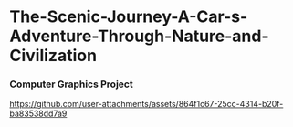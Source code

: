 # The-Scenic-Journey-A-Car-s-Adventure-Through-Nature-and-Civilization

### Computer Graphics Project




https://github.com/user-attachments/assets/864f1c67-25cc-4314-b20f-ba83538dd7a9



